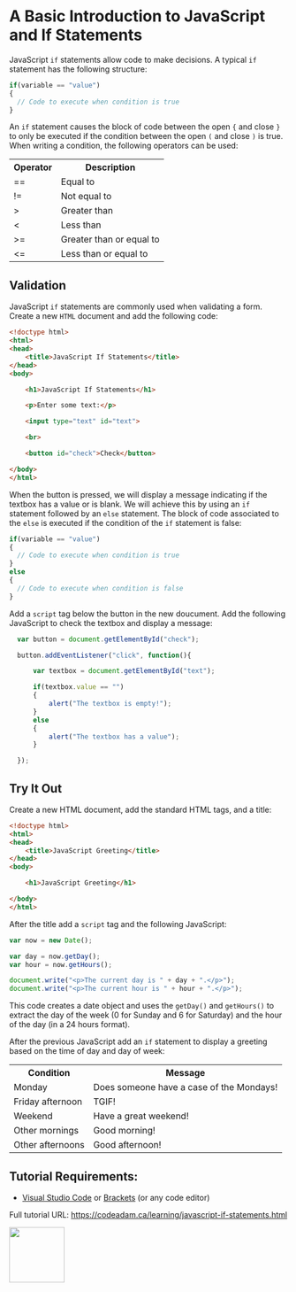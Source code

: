 # A Basic Introduction to JavaScript and If Statements

JavaScript `if` statements allow code to make decisions. A typical `if` statement has the following structure:

```javascript
if(variable == "value")
{
  // Code to execute when condition is true
}
```

An `if` statement causes the block of code between the open `{` and close `}` to only be executed if the condition between the open `(` and close `)` is true. When writing a condition, the following operators can be used:

<table>
<tr><th>Operator</th><th>Description</th></tr>
<tr><td>==</td><td>Equal to</td></tr>
<tr><td>!=</td><td>Not equal to</td></tr>
<tr><td>&gt;</td><td>Greater than</td></tr>
<tr><td>&lt;</td><td>Less than</td></tr>
<tr><td>&gt;=</td><td>Greater than or equal to</td></tr>
<tr><td>&lt;=</td><td>Less than or equal to</td></tr>
</table>

## Validation

JavaScript `if` statements are commonly used when validating a form. Create a new `HTML` document and add the following code:

```html
<!doctype html>
<html>
<head>
    <title>JavaScript If Statements</title>
</head>
<body>

    <h1>JavaScript If Statements</h1>

    <p>Enter some text:</p>

    <input type="text" id="text">

    <br>

    <button id="check">Check</button>

</body>
</html>
```

When the button is pressed, we will display a message indicating if the textbox has a value or is blank. We will achieve this by using an `if` statement followed by an `else` statement. The block of code associated to the `else` is executed if the condition of the `if` statement is false:

```javascript
if(variable == "value")
{
  // Code to execute when condition is true
}
else
{
  // Code to execute when condition is false
}
```

Add a `script` tag below the button in the new doucument. Add the following JavaScript to check the textbox and display a message:

```javascript
  var button = document.getElementById("check");

  button.addEventListener("click", function(){

      var textbox = document.getElementById("text");

      if(textbox.value == "")
      {
          alert("The textbox is empty!");
      }
      else
      {
          alert("The textbox has a value");
      }

  });
```

## Try It Out

Create a new HTML document, add the standard HTML tags, and a title:

```html
<!doctype html>
<html>
<head>
    <title>JavaScript Greeting</title>
</head>
<body>

    <h1>JavaScript Greeting</h1>

</body>
</html>
```

After the title add a `script` tag and the following JavaScript:

```javascript
var now = new Date();

var day = now.getDay();
var hour = now.getHours();

document.write("<p>The current day is " + day + ".</p>");
document.write("<p>The current hour is " + hour + ".</p>");
```

This code creates a date object and uses the `getDay()` and `getHours()` to extract the day of the week (0 for Sunday and 6 for Saturday) and the hour of the day (in a 24 hours format). 

After the previous JavaScript add an `if` statement to display a greeting based on the time of day and day of week:

<table>
<tr><th>Condition</th><th>Message</th></tr>
<tr><td>Monday</td><td>Does someone have a case of the Mondays!</td></tr>
<tr><td>Friday afternoon</td><td>TGIF!</td></tr>
<tr><td>Weekend</td><td>Have a great weekend!</td></tr>
<tr><td>Other mornings</td><td>Good morning!</td></tr>
<tr><td>Other afternoons</td><td>Good afternoon!</td></tr>
</table>

## Tutorial Requirements:

* [Visual Studio Code](https://code.visualstudio.com/) or [Brackets](http://brackets.io/) (or any code editor)

Full tutorial URL: https://codeadam.ca/learning/javascript-if-statements.html

<a href="https://codeadam.ca">
<img src="https://codeadam.ca/images/code-block.png" width="100">
</a>

